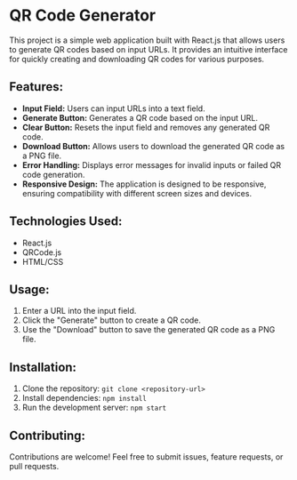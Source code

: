 # QR Code Generator

This project is a simple web application built with React.js that allows users to generate QR codes based on input URLs. It provides an intuitive interface for quickly creating and downloading QR codes for various purposes.

## Features:
- **Input Field:** Users can input URLs into a text field.
- **Generate Button:** Generates a QR code based on the input URL.
- **Clear Button:** Resets the input field and removes any generated QR code.
- **Download Button:** Allows users to download the generated QR code as a PNG file.
- **Error Handling:** Displays error messages for invalid inputs or failed QR code generation.
- **Responsive Design:** The application is designed to be responsive, ensuring compatibility with different screen sizes and devices.

## Technologies Used:
- React.js
- QRCode.js
- HTML/CSS

## Usage:
1. Enter a URL into the input field.
2. Click the "Generate" button to create a QR code.
3. Use the "Download" button to save the generated QR code as a PNG file.

## Installation:
1. Clone the repository: `git clone <repository-url>`
2. Install dependencies: `npm install`
3. Run the development server: `npm start`

## Contributing:
Contributions are welcome! Feel free to submit issues, feature requests, or pull requests.
